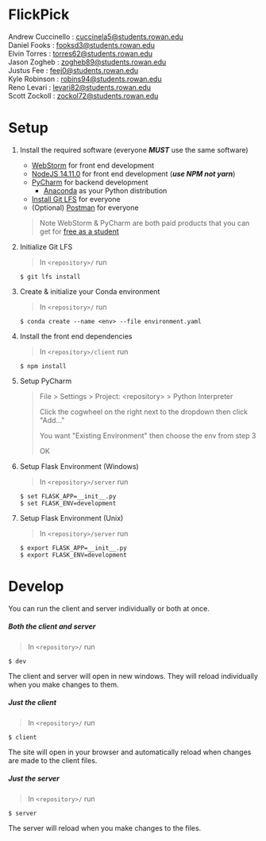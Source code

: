 # FlickPick
Andrew Cuccinello : cuccinela5@students.rowan.edu \
Daniel Fooks : fooksd3@students.rowan.edu \
Elvin Torres : torres62@students.rowan.edu \
Jason Zogheb : zogheb89@students.rowan.edu \
Justus Fee : feej0@students.rowan.edu \
Kyle Robinson : robins94@students.rowan.edu \
Reno Levari : levari82@students.rowan.edu \
Scott Zockoll : zockol72@students.rowan.edu

# Setup
1. Install the required software (everyone ***MUST*** use the same software)
    * [WebStorm](https://www.jetbrains.com/webstorm/) for front end development
    * [NodeJS 14.11.0](https://nodejs.org/en/) for front end development (***use NPM not yarn***)
    * [PyCharm](https://www.jetbrains.com/pycharm/) for backend development
        * [Anaconda](https://www.anaconda.com/) as your Python distribution
    * [Install Git LFS](https://git-lfs.github.com/) for everyone
    * (Optional) [Postman](https://www.postman.com/) for everyone
    
    > Note WebStorm & PyCharm are both paid products that you can get for [free as a student](https://www.jetbrains.com/community/education/#students)
2. Initialize Git LFS
    > In `<repository>/` run

    ```shell script
    $ git lfs install
    ```
3. Create & initialize your Conda environment
    > In `<repository>/` run

    ```shell script
    $ conda create --name <env> --file environment.yaml
    ```
4. Install the front end dependencies
    > In `<repository>/client` run
    ```shell script
    $ npm install
    ```
5. Setup PyCharm
    > File > Settings > Project: \<repository\> > Python Interpreter
    >
    > Click the cogwheel on the right next to the dropdown then click "Add..."
    >
    > You want "Existing Environment" then choose the env from step 3
    > 
    > OK

6. Setup Flask Environment (Windows)
    > In `<repository>/server` run
    ```shell script
    $ set FLASK_APP=__init__.py
    $ set FLASK_ENV=development
    ```
   
6. Setup Flask Environment (Unix)
    > In `<repository>/server` run
    ```shell script
    $ export FLASK_APP=__init__.py
    $ export FLASK_ENV=development
    ```
   
# Develop
You can run the client and server individually or both at once.

##### Both the client and server
> In `<repository>/` run
    
```shell script
$ dev
```

The client and server will open in new windows. They will reload individually when you make changes to them.

##### Just the client
> In `<repository>/` run
    
```shell script
$ client
```

The site will open in your browser and automatically reload when changes are made to the client files.

##### Just the server
> In `<repository>/` run
    
```shell script
$ server
```

The server will reload when you make changes to the files.